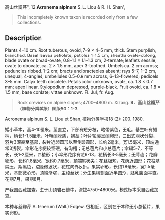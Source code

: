 高山丝瓣芹",
12.**Acronema alpinum** S. L. Liou & R. H. Shan",

> This incompletely known taxon is recorded only from a few collections.

## Description
Plants 4–10 cm. Root tuberous, ovoid, 7–9 × 4–5 mm, thick. Stem purplish, branched. Basal leaves petiolate, petioles 1–1.5 cm, sheaths ovate-oblong; blade ovate or broad-ovate, 0.8–1.1 × 1.1–1.3 cm, 2-ternate; leaflets sessile, ovate to obovate, ca. 2 × 1.5 mm, apex 3-toothed. Umbels ca. 2 cm across; peduncles ribbed, 1–2 cm; bracts and bracteoles absent; rays 5–7, 1–2 cm, unequal, 4-angled; umbellules 0.5–0.6 mm across, 6–13-flowered; pedicels 3–5 mm. Calyx teeth obsolete. Petals color unknown, ovate, ca. 1.8 × 0.7 mm; apex linear. Stylopodium depressed, purple-black. Fruit ovoid, ca. 1.8 × 1.5 mm, base cordate; vittae unknown. Fl. Jul, fr. Aug.

> Rock crevices on alpine slopes; 4700–4800 m. Xizang.
**9．高山丝瓣芹（植物分类学报）图版50：1-3**

Acronema alpinum S. L. Liou et Shan, 植物分类学报18 (2): 200. 1980.

矮小草本，高4-10厘米。茎直立，下部有短分枝，略带紫色，无毛。基生叶有短柄，柄长1-1.5厘米，叶鞘阔膜质，抱茎；叶片轮廓呈阔卵形，三出式羽状分裂，羽片3深裂至基部，裂片近卵圆形以至倒卵圆形，长约2毫米，宽1.5毫米，顶端通常3浅裂。伞形花序梗较坚硬，有沟槽；无总苞片和小总苞片；伞辐5-7，不等长，长1-2厘米，四棱形；小伞形花序有花6-13，花柄长3-5毫米；无萼齿；花瓣卵形，长约1.8毫米，宽约0.7毫米，顶端尾状尖；花丝极短，花药近圆形；花柱基扁压，紫黑色，边缘微波状，花柱向外反折。果实卵形，长约1.8毫米，宽1.5毫米，基部微心形，顶端渐窄，主棱丝状；分生果横剖面近半圆形，胚乳腹面平直。花期7月，果期8月。

产我国西藏加查。生于山顶岩石缝中，海拔4750-4800米。模式标本采自西藏加查。

本种与丝瓣芹 A. tenerum (Wall.) Edgew. 很相近，区别在于本种无小总苞片，果实卵形。
